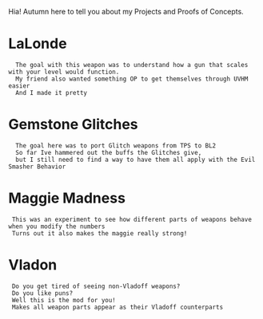 Hia! Autumn here to tell you about my Projects and Proofs of Concepts.

   # LaLonde
   
      The goal with this weapon was to understand how a gun that scales with your level would function.
      My friend also wanted something OP to get themselves through UVHM easier
      And I made it pretty
      
   # Gemstone Glitches
   
      The goal here was to port Glitch weapons from TPS to BL2
      So far Ive hammered out the buffs the Glitches give,
      but I still need to find a way to have them all apply with the Evil Smasher Behavior
      
   # Maggie Madness

     This was an experiment to see how different parts of weapons behave when you modify the numbers
     Turns out it also makes the maggie really strong!
     
   # Vladon

     Do you get tired of seeing non-Vladoff weapons?
     Do you like puns?
     Well this is the mod for you!
     Makes all weapon parts appear as their Vladoff counterparts
